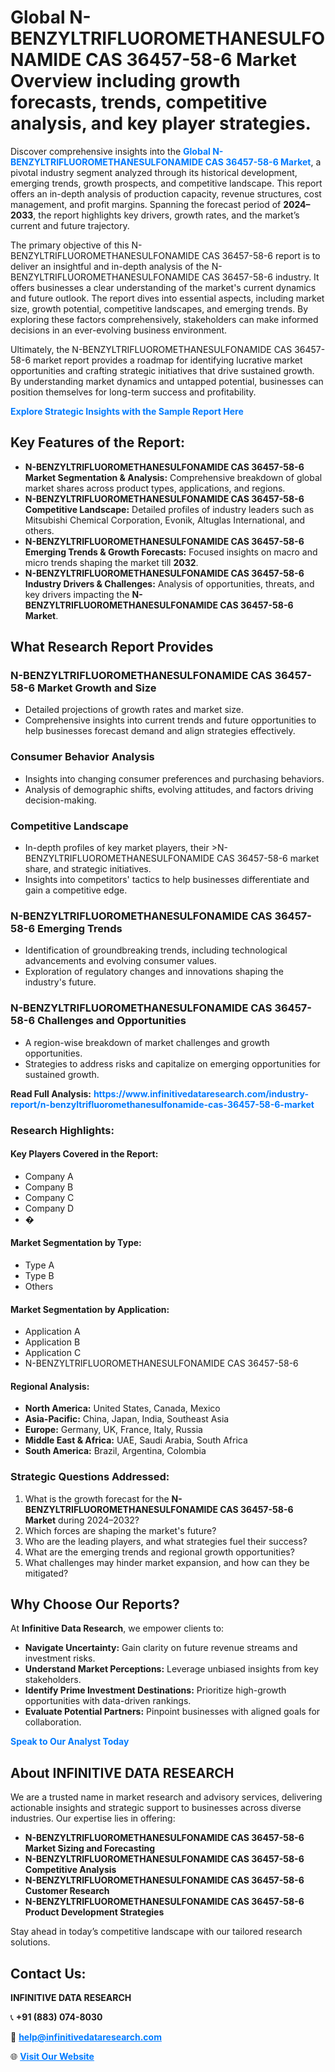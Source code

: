 <h1>Global N-BENZYLTRIFLUOROMETHANESULFONAMIDE CAS 36457-58-6 Market Overview including growth forecasts, trends, competitive analysis, and key player strategies.</h1>
<p>
Discover comprehensive insights into the 
<a href="https://www.infinitivedataresearch.com/industry-report/n-benzyltrifluoromethanesulfonamide-cas-36457-58-6-market" rel="dofollow" style="color: #007BFF; text-decoration: none;"><strong>Global N-BENZYLTRIFLUOROMETHANESULFONAMIDE CAS 36457-58-6 Market</strong></a>, a pivotal industry segment analyzed through its historical development, emerging trends, growth prospects, and competitive landscape. This report offers an in-depth analysis of production capacity, revenue structures, cost management, and profit margins. Spanning the forecast period of <strong>2024–2033</strong>, the report highlights key drivers, growth rates, and the market’s current and future trajectory.
</p>
<p>
The primary objective of this N-BENZYLTRIFLUOROMETHANESULFONAMIDE CAS 36457-58-6 report is to deliver an insightful and in-depth analysis of the N-BENZYLTRIFLUOROMETHANESULFONAMIDE CAS 36457-58-6 industry. It offers businesses a clear understanding of the market's current dynamics and future outlook. The report dives into essential aspects, including market size, growth potential, competitive landscapes, and emerging trends. By exploring these factors comprehensively, stakeholders can make informed decisions in an ever-evolving business environment.
</p>
<p>
Ultimately, the N-BENZYLTRIFLUOROMETHANESULFONAMIDE CAS 36457-58-6 market report provides a roadmap for identifying lucrative market opportunities and crafting strategic initiatives that drive sustained growth. By understanding market dynamics and untapped potential, businesses can position themselves for long-term success and profitability.
</p>
<p>
<a href="https://www.infinitivedataresearch.com/request-sample/reportId=102516" style="color: #007BFF; text-decoration: none;"><strong>Explore Strategic Insights with the Sample Report Here</strong></a>
</p>

<h2>Key Features of the Report:</h2>
<ul>
<li><strong>N-BENZYLTRIFLUOROMETHANESULFONAMIDE CAS 36457-58-6 Market Segmentation & Analysis:</strong> Comprehensive breakdown of global market shares across product types, applications, and regions.</li>
<li><strong>N-BENZYLTRIFLUOROMETHANESULFONAMIDE CAS 36457-58-6 Competitive Landscape:</strong> Detailed profiles of industry leaders such as Mitsubishi Chemical Corporation, Evonik, Altuglas International, and others.</li>
<li><strong>N-BENZYLTRIFLUOROMETHANESULFONAMIDE CAS 36457-58-6 Emerging Trends & Growth Forecasts:</strong> Focused insights on macro and micro trends shaping the market till <strong>2032</strong>.</li>
<li><strong>N-BENZYLTRIFLUOROMETHANESULFONAMIDE CAS 36457-58-6 Industry Drivers & Challenges:</strong> Analysis of opportunities, threats, and key drivers impacting the <strong>N-BENZYLTRIFLUOROMETHANESULFONAMIDE CAS 36457-58-6 Market</strong>.</li>
</ul>

<h2>What Research Report Provides</h2>
<h3>N-BENZYLTRIFLUOROMETHANESULFONAMIDE CAS 36457-58-6 Market Growth and Size</h3>
<ul>
<li>Detailed projections of growth rates and market size.</li>
<li>Comprehensive insights into current trends and future opportunities to help businesses forecast demand and align strategies effectively.</li>
</ul>

<h3>Consumer Behavior Analysis</h3>
<ul>
<li>Insights into changing consumer preferences and purchasing behaviors.</li>
<li>Analysis of demographic shifts, evolving attitudes, and factors driving decision-making.</li>
</ul>

<h3>Competitive Landscape</h3>
<ul>
<li>In-depth profiles of key market players, their >N-BENZYLTRIFLUOROMETHANESULFONAMIDE CAS 36457-58-6 market share, and strategic initiatives.</li>
<li>Insights into competitors' tactics to help businesses differentiate and gain a competitive edge.</li>
</ul>

<h3>N-BENZYLTRIFLUOROMETHANESULFONAMIDE CAS 36457-58-6 Emerging Trends</h3>
<ul>
<li>Identification of groundbreaking trends, including technological advancements and evolving consumer values.</li>
<li>Exploration of regulatory changes and innovations shaping the industry's future.</li>
</ul>

<h3>N-BENZYLTRIFLUOROMETHANESULFONAMIDE CAS 36457-58-6 Challenges and Opportunities</h3>
<ul>
<li>A region-wise breakdown of market challenges and growth opportunities.</li>
<li>Strategies to address risks and capitalize on emerging opportunities for sustained growth.</li>
</ul>
<p><strong>Read Full Analysis:</strong> <a href="https://www.infinitivedataresearch.com/industry-report/n-benzyltrifluoromethanesulfonamide-cas-36457-58-6-market" rel="dofollow" style="color: #007BFF; text-decoration: none;"><strong>https://www.infinitivedataresearch.com/industry-report/n-benzyltrifluoromethanesulfonamide-cas-36457-58-6-market</strong></a></p>
<h3>Research Highlights:</h3>
<h4>Key Players Covered in the Report:</h4>
<ul><li>Company A</li><li>Company B</li><li>Company C</li><li>Company D</li><li>�</li></ul>
<h4>Market Segmentation by Type:</h4>
<ul><li>Type A</li><li>Type B</li><li>Others</li></ul>
<h4>Market Segmentation by Application:</h4>
<ul><li>Application A</li><li>Application B</li><li>Application C</li><li>N-BENZYLTRIFLUOROMETHANESULFONAMIDE CAS 36457-58-6</li></ul>

<h4>Regional Analysis:</h4>
<ul>
<li><strong>North America:</strong> United States, Canada, Mexico</li>
<li><strong>Asia-Pacific:</strong> China, Japan, India, Southeast Asia</li>
<li><strong>Europe:</strong> Germany, UK, France, Italy, Russia</li>
<li><strong>Middle East & Africa:</strong> UAE, Saudi Arabia, South Africa</li>
<li><strong>South America:</strong> Brazil, Argentina, Colombia</li>
</ul>

<h3>Strategic Questions Addressed:</h3>
<ol>
<li>What is the growth forecast for the <strong>N-BENZYLTRIFLUOROMETHANESULFONAMIDE CAS 36457-58-6 Market</strong> during 2024–2032?</li>
<li>Which forces are shaping the market's future?</li>
<li>Who are the leading players, and what strategies fuel their success?</li>
<li>What are the emerging trends and regional growth opportunities?</li>
<li>What challenges may hinder market expansion, and how can they be mitigated?</li>
</ol>

<h2>Why Choose Our Reports?</h2>
<p>At <strong>Infinitive Data Research</strong>, we empower clients to:</p>
<ul>
<li><strong>Navigate Uncertainty:</strong> Gain clarity on future revenue streams and investment risks.</li>
<li><strong>Understand Market Perceptions:</strong> Leverage unbiased insights from key stakeholders.</li>
<li><strong>Identify Prime Investment Destinations:</strong> Prioritize high-growth opportunities with data-driven rankings.</li>
<li><strong>Evaluate Potential Partners:</strong> Pinpoint businesses with aligned goals for collaboration.</li>
</ul>
<p><a href="https://www.infinitivedataresearch.com/industry-report/n-benzyltrifluoromethanesulfonamide-cas-36457-58-6-market" rel="dofollow" style="color: #007BFF; text-decoration: none;"><strong>Speak to Our Analyst Today</strong></a></p>

<h2>About INFINITIVE DATA RESEARCH</h2>
<p>We are a trusted name in market research and advisory services, delivering actionable insights and strategic support to businesses across diverse industries. Our expertise lies in offering:</p>
<ul>
<li><strong>N-BENZYLTRIFLUOROMETHANESULFONAMIDE CAS 36457-58-6 Market Sizing and Forecasting</strong></li>
<li><strong>N-BENZYLTRIFLUOROMETHANESULFONAMIDE CAS 36457-58-6 Competitive Analysis</strong></li>
<li><strong>N-BENZYLTRIFLUOROMETHANESULFONAMIDE CAS 36457-58-6 Customer Research</strong></li>
<li><strong>N-BENZYLTRIFLUOROMETHANESULFONAMIDE CAS 36457-58-6 Product Development Strategies</strong></li>
</ul>
<p>Stay ahead in today’s competitive landscape with our tailored research solutions.</p>

<h2>Contact Us:</h2>
<p><strong>INFINITIVE DATA RESEARCH</strong></p>
<p>📞 <strong>+91 (883) 074-8030</strong></p>
<p>📧 <strong><a href="mailto:help@infinitivedataresearch.com" style="color: #007BFF;">help@infinitivedataresearch.com</a></strong></p>
<p>🌐 <strong><a href="https://www.infinitivedataresearch.com" rel="dofollow" style="color: #007BFF;">Visit Our Website</a></strong></p>